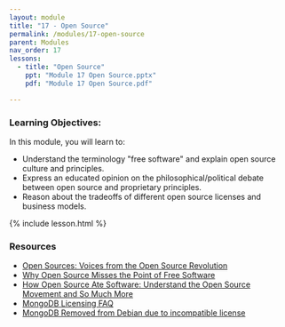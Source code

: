 ```yaml
---
layout: module
title: "17 - Open Source"
permalink: /modules/17-open-source
parent: Modules
nav_order: 17
lessons: 
  - title: "Open Source"
    ppt: "Module 17 Open Source.pptx"
    pdf: "Module 17 Open Source.pdf"

---
```

### Learning Objectives:
In this module, you will learn to:
* Understand the terminology "free software" and explain open source culture and principles.
* Express an educated opinion on the philosophical/political debate between open source and proprietary principles.
* Reason about the tradeoffs of different open source licenses and business models.

{% include lesson.html %}

### Resources
* [Open Sources: Voices from the Open Source Revolution](https://www.oreilly.com/openbook/opensources/book/netrev.html)
* [Why Open Source Misses the Point of Free Software](https://www.gnu.org/philosophy/open-source-misses-the-point.en.html)
* [How Open Source Ate Software: Understand the Open Source Movement and So Much More](https://learning.oreilly.com/library/view/how-open-source/9781484268001/)
* [MongoDB Licensing FAQ](https://www.mongodb.com/licensing/server-side-public-license/faq)
* [MongoDB Removed from Debian due to incompatible license](https://bugs.debian.org/cgi-bin/bugreport.cgi?bug=915537)